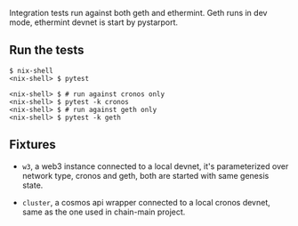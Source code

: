 Integration tests run against both geth and ethermint. Geth runs in dev mode, ethermint devnet is start by pystarport.

## Run the tests

```shell
$ nix-shell
<nix-shell> $ pytest
```

```shell
<nix-shell> $ # run against cronos only
<nix-shell> $ pytest -k cronos
<nix-shell> $ # run against geth only
<nix-shell> $ pytest -k geth
```

## Fixtures

- `w3`, a web3 instance connected to a local devnet, it's parameterized over network type, cronos and geth, both are started with same genesis state.

- `cluster`, a cosmos api wrapper connected to a local cronos devnet, same as the one used in chain-main project.

